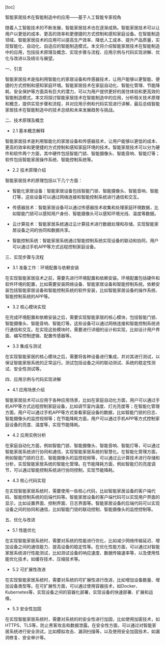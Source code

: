 
[toc]                    
                
                
智能家居技术在智能制造中的应用——基于人工智能专家视角

随着人工智能技术的不断发展，智能家居技术也在逐渐成熟。智能家居技术可以让用户以更低的成本、更高的效率和更便捷的方式控制和感知家庭设备。在智能制造领域，智能家居技术的应用可以提高生产效率、降低人工成本、提升产品质量，实现智能化、自动化、自适应的智能制造模式。本文将介绍智能家居技术在智能制造中的应用，包括技术原理及概念、实现步骤与流程、应用示例与代码实现讲解、优化与改进以及结论与展望。

一、引言

智能家居技术是指利用智能化的家居设备和传感器技术，让用户能够以更智能、便捷的方式控制和感知家庭环境。智能家居技术在家庭自动化、智能化管理、节能降耗、安全保护等方面具有巨大的潜力，可以为用户提供更好的居住体验和更高效的智能制造模式。本文将探讨智能家居技术在智能制造中的应用，分析相关技术原理和概念，提供实现步骤和流程，并对应用示例和代码实现进行讲解，最后总结智能家居技术在智能制造中的技术总结和未来发展趋势与挑战。

二、技术原理及概念

- 2.1 基本概念解释

智能家居技术是利用智能化的家居设备和传感器技术，让用户能够以更低的成本、更高的效率和更便捷的方式控制和感知家庭环境的技术。智能家居技术可以分为硬件和软件两个方面，其中硬件包括智能门锁、智能摄像头、智能音响、智能灯等；软件包括智能家居操作系统、智能控制系统等。

- 2.2 技术原理介绍

智能家居技术的原理包括以下几个方面：

- 智能化家居设备：智能家居设备包括智能门锁、智能摄像头、智能音响、智能灯等，这些设备可以通过网络连接和智能控制系统进行通信和交互。

- 传感器技术：智能家居设备可以通过传感器技术收集和处理家庭环境数据，比如智能门锁可以感知用户身份、智能摄像头可以感知环境光线、温度等数据。

- 云计算技术：智能家居系统通过云计算技术进行数据处理和存储，实现智能家居设备之间的协同和数据共享。

- 智能控制系统：智能家居系统通过智能控制系统实现设备的联动和协同，用户可以通过手机APP等方式远程控制家庭设备。

三、实现步骤与流程

- 3.1 准备工作：环境配置与依赖安装

在实现智能家居技术之前，需要先进行环境配置和依赖安装。环境配置包括硬件和软件环境的配置，比如需要安装网络设备、智能家居设备和智能控制系统。依赖安装包括智能家居设备和智能控制系统的软件安装，比如智能家居设备的操作系统、智能控制系统的APP等。

- 3.2 核心模块实现

在完成环境配置和依赖安装之后，需要实现智能家居的核心模块，包括智能门锁、智能摄像头、智能音响、智能灯等。这些设备可以通过网络连接和智能控制系统进行通信和交互。在实现这些模块时，需要进行详细的设计和实现，比如设计用户界面、编写控制逻辑、配置传感器等。

- 3.3 集成与测试

在实现智能家居的核心模块之后，需要将各种设备进行集成，并对其进行测试，以保证智能家居系统的正常运行。测试包括设备之间的联动测试、系统的稳定性测试、安全性测试等。

四、应用示例与代码实现讲解

- 4.1 应用场景介绍

智能家居技术可以应用于各种应用场景，比如在家庭自动化方面，用户可以通过手机APP等方式远程控制家庭设备，比如调节室内温度、灯光亮度等；在智能化管理方面，用户可以通过手机APP等方式查看家庭设备的数据，比如智能门锁的日志、智能摄像头的监控视频等；在节能降耗方面，用户可以通过手机APP等方式控制家庭设备的亮度、温度等，实现节能降耗。

- 4.2 应用实例分析

在家庭自动化方面，例如智能门锁、智能摄像头、智能音响、智能灯等，可以通过智能家居系统进行协同和通信，实现智能家居系统的智慧化。在智能化管理方面，例如智能门锁的日志、智能摄像头的监控视频等，可以通过云计算技术进行存储和分析，实现智能家居系统的智能化管理。在节能降耗方面，例如智能灯的亮度调节，可以通过智能控制系统进行协同控制，实现节能降耗。

- 4.3 核心代码实现

在实现智能家居系统时，需要使用一些核心代码，比如智能家居设备的客户端代码、智能控制系统的后端代码等。智能家居设备的客户端代码可以实现用户界面的显示，比如设置界面、控制界面、日志界面等。智能家居设备的后端代码可以实现设备之间的协同和通信，比如智能门锁的联动控制、智能摄像头的监控控制等。

五、优化与改进

- 5.1 性能优化

在实现智能家居系统时，需要对系统的性能进行优化，比如减少网络传输延迟、增加设备之间的通信能力、提高设备的稳定性等。在优化性能方面，可以通过对智能家居系统进行性能测试，比如测试设备的响应速度、数据传输速率等，以及使用性能优化技术，如缓存技术、压缩技术等。

- 5.2 可扩展性改进

在实现智能家居系统时，需要对系统的可扩展性进行改进，比如增加设备数量、增加设备类型等。在可扩展性方面，可以通过使用容器技术，如Docker、Kubernetes等，实现设备之间的容器化部署，实现设备的快速部署、扩展和运维。

- 5.3 安全性加固

在实现智能家居系统时，需要对系统的的安全性进行加固，比如使用加密技术，如HTTPS、TLS等，防止黑客攻击和数据泄露。在安全性方面，可以通过对智能家居系统进行安全测试，比如模拟攻击、漏洞扫描等，以及使用安全加固技术，如漏洞修复、安全审计等。


